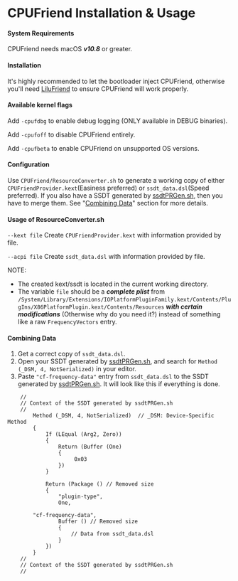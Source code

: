 CPUFriend Installation & Usage
===================================

#### System Requirements
CPUFriend needs macOS ***v10.8*** or greater.

#### Installation
It's highly recommended to let the bootloader inject CPUFriend, otherwise you'll need [LiluFriend](https://github.com/PMheart/LiluFriend) to ensure CPUFriend will work properly.

#### Available kernel flags
Add `-cpufdbg` to enable debug logging (ONLY available in DEBUG binaries).

Add `-cpufoff` to disable CPUFriend entirely.

Add `-cpufbeta` to enable CPUFriend on unsupported OS versions.

#### Configuration
Use `CPUFriend/ResourceConverter.sh` to generate a working copy of either `CPUFriendProvider.kext`(Easiness preferred) or `ssdt_data.dsl`(Speed preferred).
If you also have a SSDT generated by [ssdtPRGen.sh](https://github.com/Piker-Alpha/ssdtPRGen.sh), then you have to merge them. See "[Combining Data](https://github.com/PMheart/CPUFriend/blob/master/Instructions.md#combining-data)" section for more details.

#### Usage of ResourceConverter.sh
`--kext file`
	Create `CPUFriendProvider.kext` with information provided by file.
	
`--acpi file`
	Create `ssdt_data.dsl` with information provided by file.

NOTE:
- The created kext/ssdt is located in the current working directory.
- The variable `file` should be a ***complete plist*** from `/System/Library/Extensions/IOPlatformPluginFamily.kext/Contents/PlugIns/X86PlatformPlugin.kext/Contents/Resources` ***with certain modifications*** (Otherwise why do you need it?) instead of something like a raw `FrequencyVectors` entry.

#### Combining Data
1. Get a correct copy of `ssdt_data.dsl`.
2. Open your SSDT generated by [ssdtPRGen.sh](https://github.com/Piker-Alpha/ssdtPRGen.sh), and search for `Method (_DSM, 4, NotSerialized)` in your editor.
3. Paste `"cf-frequency-data"` entry from `ssdt_data.dsl` to the SSDT generated by [ssdtPRGen.sh](https://github.com/Piker-Alpha/ssdtPRGen.sh). It will look like this if everything is done.
```
	//
	// Context of the SSDT generated by ssdtPRGen.sh
	//
        Method (_DSM, 4, NotSerialized)  // _DSM: Device-Specific Method
        {
            If (LEqual (Arg2, Zero))
            {
                Return (Buffer (One)
                {
                     0x03                                           
                })
            }

            Return (Package () // Removed size
            {
                "plugin-type", 
                One,
		
		"cf-frequency-data", 
                Buffer () // Removed size
                {
                    // Data from ssdt_data.dsl
                }
            })
        }
	//
	// Context of the SSDT generated by ssdtPRGen.sh
	//
```
